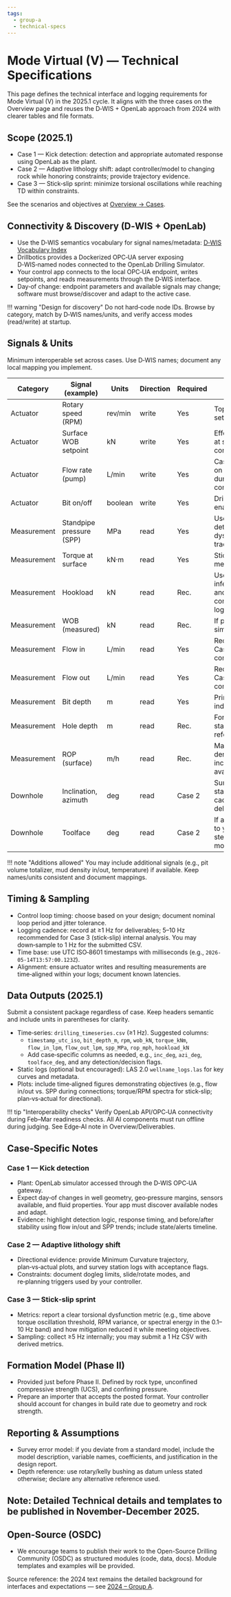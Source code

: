 ```yaml
---
tags:
  - group-a
  - technical-specs
---
```


# Mode Virtual (V) — Technical Specifications

This page defines the technical interface and logging requirements for Mode Virtual (V) in the 2025.1 cycle. It aligns with the three cases on the Overview page and reuses the D‑WIS + OpenLab approach from 2024 with clearer tables and file formats.

## Scope (2025.1)

- Case 1 — Kick detection: detection and appropriate automated response using OpenLab as the plant.
- Case 2 — Adaptive lithology shift: adapt controller/model to changing rock while honoring constraints; provide trajectory evidence.
- Case 3 — Stick‑slip sprint: minimize torsional oscillations while reaching TD within constraints.

See the scenarios and objectives at [Overview → Cases](overview.md#cases-20251).

## Connectivity & Discovery (D‑WIS + OpenLab)

- Use the D‑WIS semantics vocabulary for signal names/metadata: [D‑WIS Vocabulary Index](https://d-wis.org/vocabulary-index/)
- Drillbotics provides a Dockerized OPC‑UA server exposing D‑WIS‑named nodes connected to the OpenLab Drilling Simulator.
- Your control app connects to the local OPC‑UA endpoint, writes setpoints, and reads measurements through the D‑WIS interface.
- Day‑of change: endpoint parameters and available signals may change; software must browse/discover and adapt to the active case.

!!! warning "Design for discovery"
    Do not hard‑code node IDs. Browse by category, match by D‑WIS names/units, and verify access modes (read/write) at startup.

## Signals & Units

Minimum interoperable set across cases. Use D‑WIS names; document any local mapping you implement.

| Category | Signal (example) | Units | Direction | Required | Notes |
| --- | --- | --- | --- | --- | --- |
| Actuator | Rotary speed (RPM) | rev/min | write | Yes | Top‑drive setpoint |
| Actuator | Surface WOB setpoint | kN | write | Yes | Effective WOB at surface controller |
| Actuator | Flow rate (pump) | L/min | write | Yes | Case 1 relies on flow steps during connections |
| Actuator | Bit on/off | boolean | write | Yes | Drilling enable/disable |
| Measurement | Standpipe pressure (SPP) | MPa | read | Yes | Used in kick detection and dysfunction tracking |
| Measurement | Torque at surface | kN·m | read | Yes | Stick‑slip metrics |
| Measurement | Hookload | kN | read | Rec. | Useful for inferred WOB and connection logic |
| Measurement | WOB (measured) | kN | read | Rec. | If provided by simulator/case |
| Measurement | Flow in | L/min | read | Yes | Required for Case 1 comparisons |
| Measurement | Flow out | L/min | read | Yes | Required for Case 1 comparisons |
| Measurement | Bit depth | m | read | Yes | Primary depth index |
| Measurement | Hole depth | m | read | Rec. | For drilling state and ROP reference |
| Measurement | ROP (surface) | m/h | read | Rec. | May be derived; include if available |
| Downhole | Inclination, azimuth | deg | read | Case 2 | Survey model; station cadence per deliverables |
| Downhole | Toolface | deg | read | Case 2 | If applicable to your steering model |

!!! note "Additions allowed"
    You may include additional signals (e.g., pit volume totalizer, mud density in/out, temperature) if available. Keep names/units consistent and document mappings.

## Timing & Sampling

- Control loop timing: choose based on your design; document nominal loop period and jitter tolerance.
- Logging cadence: record at ≥1 Hz for deliverables; 5–10 Hz recommended for Case 3 (stick‑slip) internal analysis. You may down‑sample to 1 Hz for the submitted CSV.
- Time base: use UTC ISO‑8601 timestamps with milliseconds (e.g., `2026-05-14T13:57:00.123Z`).
- Alignment: ensure actuator writes and resulting measurements are time‑aligned within your logs; document known latencies.

## Data Outputs (2025.1)

Submit a consistent package regardless of case. Keep headers semantic and include units in parentheses for clarity.

- Time‑series: `drilling_timeseries.csv` (≥1 Hz). Suggested columns:
  - `timestamp_utc_iso`, `bit_depth_m`, `rpm`, `wob_kN`, `torque_kNm`, `flow_in_lpm`, `flow_out_lpm`, `spp_MPa`, `rop_mph`, `hookload_kN`
  - Add case‑specific columns as needed, e.g., `inc_deg`, `azi_deg`, `toolface_deg`, and any detection/decision flags.
- Static logs (optional but encouraged): LAS 2.0 `wellname_logs.las` for key curves and metadata.
- Plots: include time‑aligned figures demonstrating objectives (e.g., flow in/out vs. SPP during connections; torque/RPM spectra for stick‑slip; plan‑vs‑actual for directional).

!!! tip "Interoperability checks"
    Verify OpenLab API/OPC‑UA connectivity during Feb–Mar readiness checks. All AI components must run offline during judging. See Edge‑AI note in Overview/Deliverables.

## Case‑Specific Notes

### Case 1 — Kick detection

- Plant: OpenLab simulator accessed through the D‑WIS OPC‑UA gateway.
- Expect day‑of changes in well geometry, geo‑pressure margins, sensors available, and fluid properties. Your app must discover available nodes and adapt.
- Evidence: highlight detection logic, response timing, and before/after stability using flow in/out and SPP trends; include state/alerts timeline.

### Case 2 — Adaptive lithology shift

- Directional evidence: provide Minimum Curvature trajectory, plan‑vs‑actual plots, and survey station logs with acceptance flags.
- Constraints: document dogleg limits, slide/rotate modes, and re‑planning triggers used by your controller.

### Case 3 — Stick‑slip sprint

- Metrics: report a clear torsional dysfunction metric (e.g., time above torque oscillation threshold, RPM variance, or spectral energy in the 0.1–10 Hz band) and how mitigation reduced it while meeting objectives.
- Sampling: collect ≥5 Hz internally; you may submit a 1 Hz CSV with derived metrics.

## Formation Model (Phase II)

- Provided just before Phase II. Defined by rock type, unconfined compressive strength (UCS), and confining pressure.
- Prepare an importer that accepts the posted format. Your controller should account for changes in build rate due to geometry and rock strength.

## Reporting & Assumptions

- Survey error model: if you deviate from a standard model, include the model description, variable names, coefficients, and justification in the design report.
- Depth reference: use rotary/kelly bushing as datum unless stated otherwise; declare any alternative reference used.

## Note: Detailed Technical details and templates to be published in November-December 2025.

## Open-Source (OSDC)

- We encourage teams to publish their work to the Open-Source Drilling Community (OSDC) as structured modules (code, data, docs). Module templates and examples will be provided.

Source reference: the 2024 text remains the detailed background for interfaces and expectations — see [2024 – Group A](../../2024/group-a.md).
